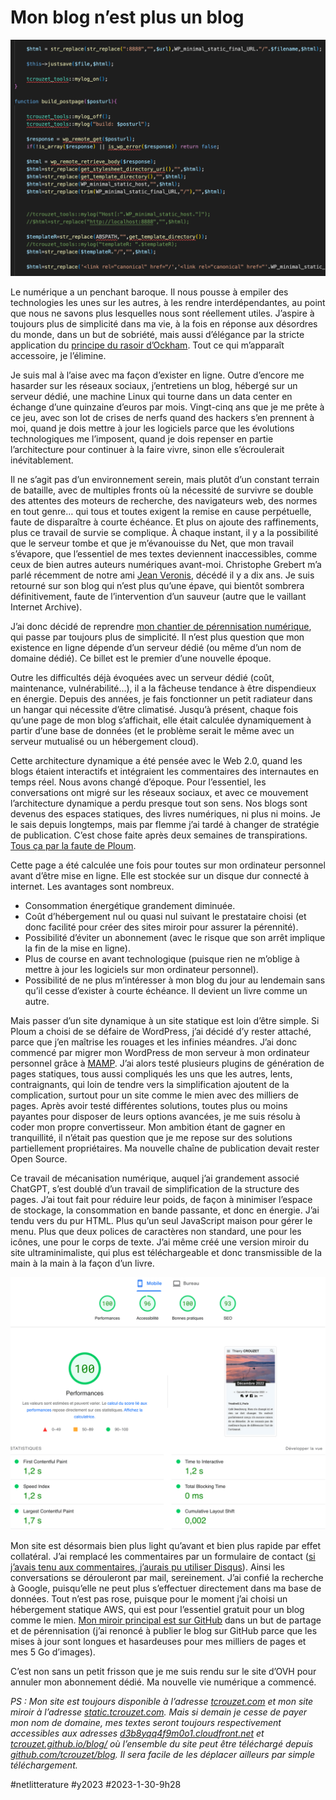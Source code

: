 # Mon blog n’est plus un blog

![Fonction clé](_i/codeaws.png)

Le numérique a un penchant baroque. Il nous pousse à empiler des technologies les unes sur les autres, à les rendre interdépendantes, au point que nous ne savons plus lesquelles nous sont réellement utiles. J’aspire à toujours plus de simplicité dans ma vie, à la fois en réponse aux désordres du monde, dans un but de sobriété, mais aussi d’élégance par la stricte application du [principe du rasoir d’Ockham](https://fr.wikipedia.org/wiki/Rasoir_d%27Ockham). Tout ce qui m’apparaît accessoire, je l’élimine.

Je suis mal à l’aise avec ma façon d’exister en ligne. Outre d’encore me hasarder sur les réseaux sociaux, j’entretiens un blog, hébergé sur un serveur dédié, une machine Linux qui tourne dans un data center en échange d’une quinzaine d’euros par mois. Vingt-cinq ans que je me prête à ce jeu, avec son lot de crises de nerfs quand des hackers s’en prennent à moi, quand je dois mettre à jour les logiciels parce que les évolutions technologiques me l’imposent, quand je dois repenser en partie l’architecture pour continuer à la faire vivre, sinon elle s’écroulerait inévitablement.

Il ne s’agit pas d’un environnement serein, mais plutôt d’un constant terrain de bataille, avec de multiples fronts où la nécessité de survivre se double des attentes des moteurs de recherche, des navigateurs web, des normes en tout genre… qui tous et toutes exigent la remise en cause perpétuelle, faute de disparaître à courte échéance. Et plus on ajoute des raffinements, plus ce travail de survie se complique. À chaque instant, il y a la possibilité que le serveur tombe et que je m’évanouisse du Net, que mon travail s’évapore, que l’essentiel de mes textes deviennent inaccessibles, comme ceux de bien autres auteurs numériques avant-moi. Christophe Grebert m’a parlé récemment de notre ami [Jean Veronis](https://fr.wikipedia.org/wiki/Jean_V%C3%A9ronis), décédé il y a dix ans. Je suis retourné sur son blog qui n’est plus qu’une épave, qui bientôt sombrera définitivement, faute de l’intervention d’un sauveur (autre que le vaillant Internet Archive).

J’ai donc décidé de reprendre [mon chantier de pérennisation numérique](../../2021/10/comment-perenniser-la-litterature-numerique.md), qui passe par toujours plus de simplicité. Il n’est plus question que mon existence en ligne dépende d’un serveur dédié (ou même d’un nom de domaine dédié). Ce billet est le premier d’une nouvelle époque.

Outre les difficultés déjà évoquées avec un serveur dédié (coût, maintenance, vulnérabilité…), il a la fâcheuse tendance à être dispendieux en énergie. Depuis des années, je fais fonctionner un petit radiateur dans un hangar qui nécessite d’être climatisé. Jusqu’à présent, chaque fois qu’une page de mon blog s’affichait, elle était calculée dynamiquement à partir d’une base de données (et le problème serait le même avec un serveur mutualisé ou un hébergement cloud).

Cette architecture dynamique a été pensée avec le Web 2.0, quand les blogs étaient interactifs et intégraient les commentaires des internautes en temps réel. Nous avons changé d’époque. Pour l’essentiel, les conversations ont migré sur les réseaux sociaux, et avec ce mouvement l’architecture dynamique a perdu presque tout son sens. Nos blogs sont devenus des espaces statiques, des livres numériques, ni plus ni moins. Je le sais depuis longtemps, mais par flemme j’ai tardé à changer de stratégie de publication. C’est chose faite après deux semaines de transpirations. [Tous ça par la faute de Ploum](https://ploum.net/2022-12-04-fin-du-blog-et-derniere-version.html).

Cette page a été calculée une fois pour toutes sur mon ordinateur personnel avant d’être mise en ligne. Elle est stockée sur un disque dur connecté à internet. Les avantages sont nombreux.

* Consommation énergétique grandement diminuée.
* Coût d’hébergement nul ou quasi nul suivant le prestataire choisi (et donc facilité pour créer des sites miroir pour assurer la pérennité).
* Possibilité d’éviter un abonnement (avec le risque que son arrêt implique la fin de la mise en ligne).
* Plus de course en avant technologique (puisque rien ne m’oblige à mettre à jour les logiciels sur mon ordinateur personnel).
* Possibilité de ne plus m’intéresser à mon blog du jour au lendemain sans qu’il cesse d’exister à courte échéance. Il devient un livre comme un autre.

Mais passer d’un site dynamique à un site statique est loin d’être simple. Si Ploum a choisi de se défaire de WordPress, j’ai décidé d’y rester attaché, parce que j’en maîtrise les rouages et les infinies méandres. J’ai donc commencé par migrer mon WordPress de mon serveur à mon ordinateur personnel grâce à [MAMP](https://www.mamp.info/en/mac/). J’ai alors testé plusieurs plugins de génération de pages statiques, tous aussi compliqués les uns que les autres, lents, contraignants, qui loin de tendre vers la simplification ajoutent de la complication, surtout pour un site comme le mien avec des milliers de pages. Après avoir testé différentes solutions, toutes plus ou moins payantes pour disposer de leurs options avancées, je me suis résolu à coder mon propre convertisseur. Mon ambition étant de gagner en tranquillité, il n’était pas question que je me repose sur des solutions partiellement propriétaires. Ma nouvelle chaîne de publication devait rester Open Source.

Ce travail de mécanisation numérique, auquel j’ai grandement associé ChatGPT, s’est doublé d’un travail de simplification de la structure des pages. J’ai tout fait pour réduire leur poids, de façon à minimiser l’espace de stockage, la consommation en bande passante, et donc en énergie. J’ai tendu vers du pur HTML. Plus qu’un seul JavaScript maison pour gérer le menu. Plus que deux polices de caractères non standard, une pour les icônes, une pour le corps de texte. J’ai même créé une version miroir du site ultraminimaliste, qui plus est téléchargeable et donc transmissible de la main à la main à la façon d’un livre.

![Performances selon Google](_i/gouglespeed.png)

Mon site est désormais bien plus light qu’avant et bien plus rapide par effet collatéral. J’ai remplacé les commentaires par un formulaire de contact ([si j’avais tenu aux commentaires, j’aurais pu utiliser Disqus](https://disqus.com/)). Ainsi les conversations se dérouleront par mail, sereinement. J’ai confié la recherche à Google, puisqu’elle ne peut plus s’effectuer directement dans ma base de données. Tout n’est pas rose, puisque pour le moment j’ai choisi un hébergement statique AWS, qui est pour l’essentiel gratuit pour un blog comme le mien. [Mon miroir principal est sur GitHub](https://static.tcrouzet.com/) dans un but de partage et de pérennisation (j’ai renoncé à publier le blog sur GitHub parce que les mises à jour sont longues et hasardeuses pour mes milliers de pages et mes 5 Go d’images).

C’est non sans un petit frisson que je me suis rendu sur le site d’OVH pour annuler mon abonnement dédié. Ma nouvelle vie numérique a commencé.

*PS : Mon site est toujours disponible à l’adresse [tcrouzet.com](https://tcrouzet.com/) et mon site miroir à l’adresse [static.tcrouzet.com](https://static.tcrouzet.com/). Mais si demain je cesse de payer mon nom de domaine, mes textes seront toujours respectivement accessibles aux adresses [d3b8yqq4f9m0o1.cloudfront.net](https://d3b8yqq4f9m0o1.cloudfront.net/) et [tcrouzet.github.io/blog/](https://tcrouzet.github.io/blog/) où l’ensemble du site peut être téléchargé depuis [github.com/tcrouzet/blog](https://github.com/tcrouzet/blog). Il sera facile de les déplacer ailleurs par simple téléchargement.*

#netlitterature #y2023 #2023-1-30-9h28

